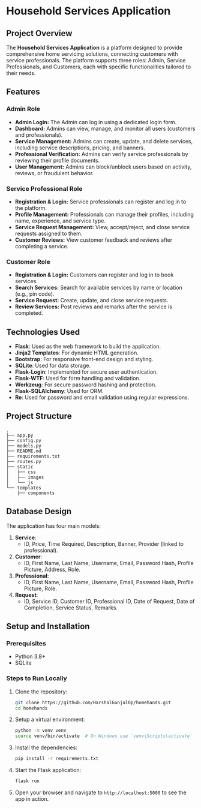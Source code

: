 # Household Services Application

## Project Overview

The **Household Services Application** is a platform designed to provide comprehensive home servicing solutions, connecting customers with service professionals. The platform supports three roles: Admin, Service Professionals, and Customers, each with specific functionalities tailored to their needs.

## Features

### Admin Role

- **Admin Login:** The Admin can log in using a dedicated login form.
- **Dashboard:** Admins can view, manage, and monitor all users (customers and professionals).
- **Service Management:** Admins can create, update, and delete services, including service descriptions, pricing, and banners.
- **Professional Verification:** Admins can verify service professionals by reviewing their profile documents.
- **User Management:** Admins can block/unblock users based on activity, reviews, or fraudulent behavior.

### Service Professional Role

- **Registration & Login:** Service professionals can register and log in to the platform.
- **Profile Management:** Professionals can manage their profiles, including name, experience, and service type.
- **Service Request Management:** View, accept/reject, and close service requests assigned to them.
- **Customer Reviews:** View customer feedback and reviews after completing a service.

### Customer Role

- **Registration & Login:** Customers can register and log in to book services.
- **Search Services:** Search for available services by name or location (e.g., pin code).
- **Service Request:** Create, update, and close service requests.
- **Review Services:** Post reviews and remarks after the service is completed.

## Technologies Used

- **Flask**: Used as the web framework to build the application.
- **Jinja2 Templates**: For dynamic HTML generation.
- **Bootstrap**: For responsive front-end design and styling.
- **SQLite**: Used for data storage.
- **Flask-Login**: Implemented for secure user authentication.
- **Flask-WTF**: Used for form handling and validation.
- **Werkzeug**: For secure password hashing and protection.
- **Flask-SQLAlchemy**: Used for ORM.
- **Re**: Used for password and email validation using regular expressions.

## Project Structure

```text
.
├── app.py
├── config.py
├── models.py
├── README.md
├── requirements.txt
├── routes.py
├── static
│   ├── css
│   ├── images
│   └── js
└── templates
    ├── components
```

## Database Design

The application has four main models:

1. **Service**:
   - ID, Price, Time Required, Description, Banner, Provider (linked to professional).
2. **Customer**:
   - ID, First Name, Last Name, Username, Email, Password Hash, Profile Picture, Address, Role.
3. **Professional**:
   - ID, First Name, Last Name, Username, Email, Password Hash, Profile Picture, Role.
4. **Request**:
   - ID, Service ID, Customer ID, Professional ID, Date of Request, Date of Completion, Service Status, Remarks.

## Setup and Installation

### Prerequisites

- Python 3.8+
- SQLite

### Steps to Run Locally

1. Clone the repository:

   ```bash
   git clone https://github.com/HarshalGunjalOp/homehands.git
   cd homehands

2. Setup a virtual environment:

   ```bash
   python -m venv venv
   source venv/bin/activate  # On Windows use `venv\Scripts\activate`

3. Install the dependencies:

   ```bash
   pip install -r requirements.txt

4. Start the Flask application:

   ```bash
   flask run

5. Open your browser and navigate to `http://localhost:5000` to see the app in action.
